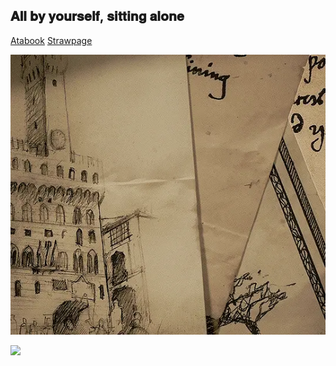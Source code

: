 ## 𝐀𝐥𝐥 𝐛𝐲 𝐲𝐨𝐮𝐫𝐬𝐞𝐥𝐟, 𝐬𝐢𝐭𝐭𝐢𝐧𝐠 𝐚𝐥𝐨𝐧𝐞

[Atabook](https://bleedingcannibal.atabook.org/)
[Strawpage](https://donk3yssxxxx.straw.page/)

![★](https://github.com/SACRlFICE/SACRlFICE/blob/dacc1211b036d17d481d2bde719f5d8c88f04cc6/tumblr_6a596e6383b66db9c0bfc217a39b93d4_a7445167_540.gif.webp)


![](https://komarev.com/ghpvc/?username=BleedingCannibal&abbreviated=true&color=grey)
